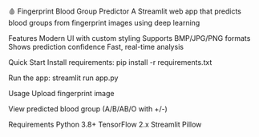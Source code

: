 🩸 Fingerprint Blood Group Predictor
A Streamlit web app that predicts blood groups from fingerprint images using deep learning

Features
Modern UI with custom styling
Supports BMP/JPG/PNG formats
Shows prediction confidence
Fast, real-time analysis

Quick Start
Install requirements:
pip install -r requirements.txt

Run the app:
streamlit run app.py

Usage
Upload fingerprint image

View predicted blood group (A/B/AB/O with +/-)

Requirements
Python 3.8+
TensorFlow 2.x
Streamlit
Pillow
